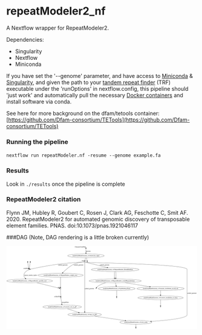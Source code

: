 # repeatModeler2_nf
A Nextflow wrapper for RepeatModeler2.

Dependencies:
* Singularity
* Nextflow
* Miniconda

If you have set the '--genome' parameter, and have access to [Miniconda](https://docs.conda.io/en/latest/miniconda.html) & [Singularity](https://sylabs.io/singularity/), and given the path to your [tandem repeat finder](https://tandem.bu.edu/trf/trf.html) (TRF) executable under the 'runOptions' in nextflow.config, this pipeline should 'just work' and automatically pull the necessary [Docker containers](https://hub.docker.com/r/dfam/tetools) and install software via conda.

See here for more background on the dfam/tetools container: [https://github.com/Dfam-consortium/TETools](https://github.com/Dfam-consortium/TETools)

### Running the pipeline
`nextflow run repeatModeler.nf -resume --genome example.fa`

### Results
 Look in `./results` once the pipeline is complete

### RepeatModeler2 citation
Flynn JM, Hubley R, Goubert C, Rosen J, Clark AG, Feschotte C, Smit AF. 2020. RepeatModeler2 for automated genomic discovery of transposable element families. PNAS. doi:10.1073/pnas.1921046117

###DAG
(Note, DAG rendering is a little broken currently)

![Directed acyclic graph for program execution](./results/dag.svg)
